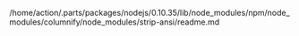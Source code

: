 /home/action/.parts/packages/nodejs/0.10.35/lib/node_modules/npm/node_modules/columnify/node_modules/strip-ansi/readme.md